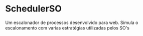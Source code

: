 # SchedulerSO
Um escalonador de processos desenvolvido para web. Simula o escalonamento com varias estratégias utilizadas pelos SO's
